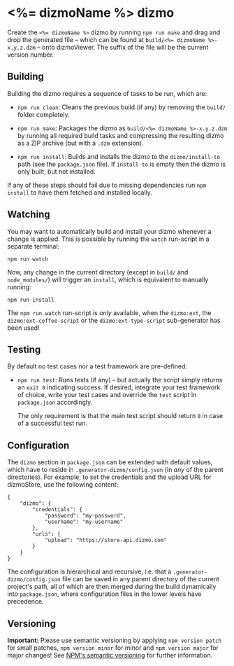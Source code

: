 # <%= dizmoName %> dizmo

Create the `<%= dizmoName %>` dizmo by running `npm run make` and drag and drop the generated file &ndash; which can be found at `build/<%= dizmoName %>-x.y.z.dzm` &ndash; onto dizmoViewer. The suffix of the file will be the current version number.

## Building

Building the dizmo requires a sequence of tasks to be run, which are:

* `npm run clean`: Cleans the previous build (if any) by removing the `build/` folder completely.

* `npm run make`: Packages the dizmo as `build/<%= dizmoName %>-x.y.z.dzm` by running all required build tasks and compressing the resulting dizmo as a ZIP archive (but with a `.dzm` extension).

* `npm run install`: Builds and installs the dizmo to the `dizmo/install-to` path (see the `package.json` file). If `install-to` is empty then the dizmo is only built, but not installed.

If any of these steps should fail due to missing dependencies run `npm install` to have them fetched and installed locally.

## Watching

You may want to automatically build and install your dizmo whenever a change is applied. This is possible by running the `watch` run-script in a separate terminal:

    npm run watch

Now, any change in the current directory (except in `build/` and `node_modules/`) will trigger an `install`, which is equivalent to manually running:

    npm run install

The `npm run watch` run-script is *only* available, when the `dizmo:ext`, the `dizmo:ext-coffee-script` or the `dizmo:ext-type-script` sub-generator has been used!

## Testing

By default no test cases nor a test framework are pre-defined:

* `npm run test`: Runs tests (if any) &ndash; but actually the script simply returns an `exit 0` indicating success. If desired, integrate your test framework of choice, write your test cases and override the `test` script in `package.json` accordingly.

  The only requirement is that the main test script should return `0` in case of a successful test run.

## Configuration

The `dizmo` section in `package.json` can be extended with default values, which have to reside in `.generator-dizmo/config.json` (in *any* of the parent directories). For example, to set the credentials and the upload URL for dizmoStore, use the following content:

    {
        "dizmo": {
            "credentials": {
                "password": "my-password",
                "username": "my-username"
            },
            "urls": {
                "upload": "https://store-api.dizmo.com"
            }
        }
    }

The configuration is hierarchical and recursive, i.e. that a `.generator-dizmo/config.json` file can be saved in any parent directory of the current project's path, all of which are then merged during the build dynamically into `package.json`, where configuration files in the lower levels have precedence.

## Versioning

**Important:** Please use semantic versioning by applying `npm version patch` for small patches, `npm version minor` for minor and `npm version major` for major changes! See [NPM's semantic versioning](https://docs.npmjs.com/getting-started/semantic-versioning) for further information.
